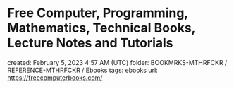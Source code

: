 # Free Computer, Programming, Mathematics, Technical Books, Lecture Notes and Tutorials

created: February 5, 2023 4:57 AM (UTC)
folder: BOOKMRKS-MTHRFCKR / REFERENCE-MTHRFCKR / Ebooks
tags: ebooks
url: https://freecomputerbooks.com/